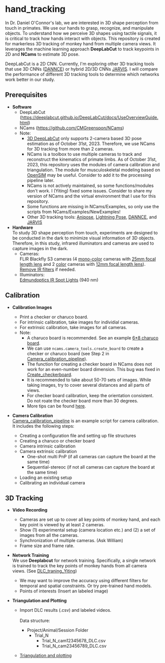 # hand_tracking
In Dr. Daniel O'Connor's lab, we are interested in 3D shape perception from touch in primates. We use our hands to grasp, recognize, and manipulate objects. To understand how we perceive 3D shapes using tactile signals, it is critical to track how hands interact with objects. This repository is created for markerless 3D tracking of monkey hand from multiple camera views. It leverages the machine learning approach **DeepLabCut** to track keypoints in 2D and **NCams** to estimate 3D pose. 

DeepLabCut is a 2D CNN. Currently, I'm exploring other 3D tracking tools that use 3D CNNs ([DANNCE](https://github.com/spoonsso/dannce)) or hybrid 2D/3D CNNs [JARVIS](https://github.com/JARVIS-MoCap/JARVIS-HybridNet). I will compare the performance of different 3D tracking tools to determine which networks work better in our study. 

## Prerequisites
- **Software**
  - DeepLabCut (https://deeplabcut.github.io/DeepLabCut/docs/UseOverviewGuide.html)
  - NCams (https://github.com/CMGreenspon/NCams)
  - Note:
    - [3D DeepLabCut](https://deeplabcut.github.io/DeepLabCut/docs/Overviewof3D.html) only supports 2-camera based 3D pose estimation as of October 31st, 2023. Therefore, we use NCams for 3D tracking from more than 2 cameras.
    - NCams is a toolbox to use multiple cameras to track and reconstruct the kinematics of primate limbs. As of October 31st, 2023, this repository uses the modules of camera calibration and triangulation. The module for musculoskeletal modeling based on [OpenSIM](https://simtk.org/frs/index.php?group_id=91#package_id319) may be useful. Consider to add it to the processing pipeline later.  
    - NCams is not actively maintained, so some functions/modules don't work. I (Yiting) fixed some issues. Consider to share my version of NCams and the virtual environment that I use for this repository.
    - Some functions are missing in NCams/Examples, so only use the scripts from NCams/Examples/NewExamples!
    - Other 3D tracking tools: [Anipose](https://anipose.readthedocs.io/en/latest/), [Lightning Pose](https://github.com/danbider/lightning-pose), [DANNCE](https://github.com/spoonsso/dannce), and [JARVIS](https://github.com/JARVIS-MoCap/JARVIS-HybridNet)
- **Hardware**\
To study 3D shape perception from touch, experiments are designed to be conducted in the dark to minimize visual information of 3D objects. Therefore, in this study, infrared illuminators and cameras are used to capture images in the dark. 
  - Cameras:\
    FLIR Blackfly S3 cameras (4 [mono-color](https://www.edmundoptics.com/p/bfs-u3-23s3m-c-usb3-blackflyreg-s-monochrome-camera/41346/#) cameras with [25mm focal length lens](https://www.edmundoptics.com/p/25mm-uc-series-fixed-focal-length-lens/2971/) and 2 [color](https://www.edmundoptics.com/p/bfs-u3-23s3c-c-usb3-blackflyreg-s-color-camera/41347/) cameras with [12mm focal length lens](https://www.edmundoptics.com/p/12mm-uc-series-fixed-focal-length-lens/2969/)).\
    [Remove IR filters](https://www.flir.com/support-center/iis/machine-vision/knowledge-base/removing-the-ir-filter-from-a-color-camera/ ) if needed.
  - Illuminators:\
    [Edmundoptics IR Spot Lights](https://www.edmundoptics.com/f/advanced-illumination-long-working-distance-high-intensity-spot-lights/39791/) (940 nm)
  
## Calibration
- **Calibration Images**
  - Print a checker or charuco board.
  - For intrinsic calibration, take images for individial cameras. 
  - For extrinsic calibration, take images for all cameras.
  - Note:
    - A charuco board is recommended. See an example [6*8 charuco board](charuco_board_6x8.pdf).
    - We can use `ncams.camera_tools.create_board` to create a checker or charuco board (see Step 2 in [Camera_calibration_pipeline](Camera_calibration_pipeline.ipynb)).
    - The function for creating a checker board in NCams does not work for an even-number board dimension. This bug was fixed in [Create_checkerboard](Create_checkerboard.ipynb).
    - It is recommended to take about 50-70 sets of images. While taking images, try to cover several distances and all parts of views.
    - For checker board calibration, keep the orientation consistent. Do not roate the checker board more than 30 degrees.
    - More tips can be found [here](https://deeplabcut.github.io/DeepLabCut/docs/Overviewof3D.html). 

- **Camera Calibration**
\
  [Camera_calibration_pipeline](Camera_calibration_pipeline.ipynb) is an example script for camera calibration.\
  It includes the following steps:
  - Creating a configuration file and setting up file structures
  - Creating a charuco or checker board
  - Camera intrinsic calibration
  - Camera extrinsic calibration
     - One-shot multi PnP (if all cameras can capture the board at the same time)
     - Sequential-stereoc (if not all cameras can capture the board at the same time)
  - Loading an existing setup
  - Calibrating an individual camera

## 3D Tracking
- **Video Recording**
  - Cameras are set up to cover all key points of monkey hand, and each key point is viewed by at least 2 cameras.
  - Show (1) experimental setup (camera location etc.) and (2) a set of images from all the cameras.
  - Synchronization of multiple cameras. (Ask William)
  - Frame size and frame rate.
  
- **Network Training**\
  We use **Deeplabcut** for network training. Specifically, a single network is trained to track the key points of monkey hands from all camera views. (See [DLC_traning_Yiting](DLC_traning_Yiting.ipynb))
  - We may want to improve the accuracy using different filters for temporal and spatial constraints. Or try pre-trained hand models. 
  - Points of interests (Insert an labeled image)
  
- **Triangulation and Plotting**
  - Import DLC results (.csv) and labeled videos.\
    \
    Data structure:
    - Project/Animal/Session Folder
      - Trial_N
          - Trial_N_cam12345678_DLC.csv
          - Trial_N_cam23456789_DLC.csv

  - [Triangulation and plotting](Triangulation_and_Plotting.ipynb) 

